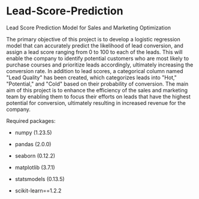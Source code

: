 # Lead-Score-Prediction
Lead Score Prediction Model for Sales and Marketing Optimization

The primary objective of this project is to develop a logistic regression model that can accurately predict the likelihood of lead conversion, and assign a lead score ranging from 0 to 100 to each of the leads. This will enable the company to identify potential customers who are most likely to purchase courses and prioritize leads accordingly, ultimately increasing the conversion rate. In addition to lead scores, a categorical column named "Lead Quality" has been created, which categorizes leads into "Hot," "Potential," and "Cold" based on their probability of conversion. The main aim of this project is to enhance the efficiency of the sales and marketing team by enabling them to focus their efforts on leads that have the highest potential for conversion, ultimately resulting in increased revenue for the company.

Required packages:

 - numpy (1.23.5)

 - pandas (2.0.0)

 - seaborn (0.12.2)

 - matplotlib (3.7.1)

 - statsmodels (0.13.5)

 - scikit-learn==1.2.2

